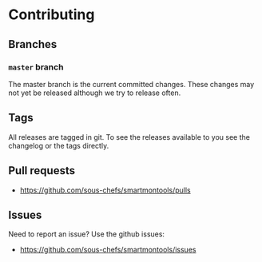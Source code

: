 # Contributing

## Branches

### `master` branch

The master branch is the current committed changes. These changes may not yet be released although we try to release often.

## Tags

All releases are tagged in git. To see the releases available to you see the changelog or the tags directly.

## Pull requests

- <https://github.com/sous-chefs/smartmontools/pulls>

## Issues

Need to report an issue? Use the github issues:

- <https://github.com/sous-chefs/smartmontools/issues>
